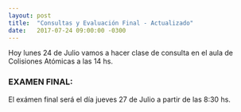 ```yaml
---
layout: post
title:  "Consultas y Evaluación Final - Actualizado"
date:   2017-07-24 09:00:00 -0300
---
```

Hoy lunes 24 de Julio vamos a hacer clase de consulta en el aula de Colisiones Atómicas a las 14 hs.

### EXAMEN FINAL:
El exámen final será el día jueves 27 de Julio a partir de las 8:30 hs.
